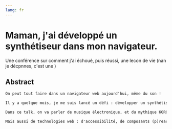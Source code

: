 ```yaml
---
lang: fr 
--- 
```

# Maman, j'ai développé un synthétiseur dans mon navigateur.

Une conférence sur comment j'ai échoué, puis réussi, une lecon de vie (nan je décpnnes, c'est une )

## Abstract

```markdown
On peut tout faire dans un navigateur web aujourd'hui, même du son !

Il y a quelque mois, je me suis lancé un défi : développer un synthétiseur existant en utilisant l'api WebAudio disponible dans tous les navigateurs modernes.

Dans ce talk, on va parler de musique électronique, et du mythique KORG MS-20, d'oscillateurs, de nœuds, de générateur d'enveloppe, de modulation de fréquence...

Mais aussi de technologies web : d'accessibilité, de composants (p)react, de gestion d'état, de signals et de tests automatisés...
```
